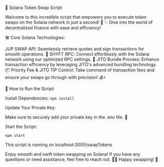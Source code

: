 🌟 Solana Token Swap Script

Welcome to this incredible script that empowers you to execute token swaps on the Solana network in just a second! 🚀
✨ Dive into the world of decentralized finance with ease and efficiency!

🛠️ Core Solana Technologies:

JUP SWAP API: Seamlessly retrieve quotes and sign transactions for smooth operations. 🤝
SHYFT RPC: Connect effortlessly with the Solana network using our optimized RPC settings. 🔗
JITO Bundle Process: Enhance transaction efficiency by leveraging JITO's advanced bundling technology. 📦
Priority Fee & JITO TIP Control: Take command of transaction fees and ensure your swaps go through with precision! 💰⚡️

🎉 How to Run the Script:

Install Dependencies:
```npm install  ```

Update Your Private Key:

Make sure to securely add your private key in the .env file. 🔐

Start the Script:

```npm start  ```

This script is running on localhost:3000/swapTokens



Enjoy smooth and swift token swapping on Solana! If you have any questions or need assistance, feel free to reach out. 🌈✨ Happy swapping! 🌟
